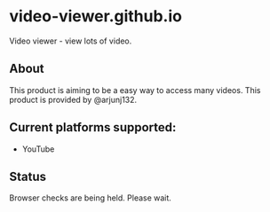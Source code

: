# video-viewer.github.io
Video viewer - view lots of video.

## About
This product is aiming to be a easy way to access many videos. This product is provided by @arjunj132.

## Current platforms supported:
* YouTube

## Status
Browser checks are being held. Please wait.
